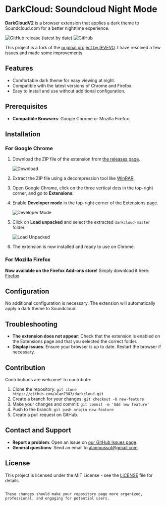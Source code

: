 # DarkCloud: Soundcloud Night Mode

**DarkCloudV2** is a browser extension that applies a dark theme to Soundcloud.com for a better nighttime experience.

![GitHub release (latest by date)](https://img.shields.io/github/v/release/alan7383/darkcloud)
![GitHub](https://img.shields.io/github/license/alan7383/darkcloud)

This project is a fork of the [original project by IEVEVO](https://github.com/IEVEVO/darkcloud). I have resolved a few issues and made some improvements.

## Features

- Comfortable dark theme for easy viewing at night.
- Compatible with the latest versions of Chrome and Firefox.
- Easy to install and use without additional configuration.

## Prerequisites

- **Compatible Browsers**: Google Chrome or Mozilla Firefox.

## Installation

### For Google Chrome

1. Download the ZIP file of the extension from [the releases page](https://github.com/alan7383/darkcloud/releases).

   ![Download](https://github.com/user-attachments/assets/ee6ffa36-fa90-414d-8a86-d349ed1fc2ac)

2. Extract the ZIP file using a decompression tool like [WinRAR](https://www.win-rar.com/start.html?&L=10).

3. Open Google Chrome, click on the three vertical dots in the top-right corner, and go to **Extensions**.

4. Enable **Developer mode** in the top-right corner of the Extensions page.

   ![Developer Mode](https://github.com/user-attachments/assets/c96129a3-b6c3-4b88-b25b-79af0f18b134)

5. Click on **Load unpacked** and select the extracted `darkcloud-master` folder.

   ![Load Unpacked](https://github.com/user-attachments/assets/74411e0e-19ee-4435-95a7-f268afa95231)

6. The extension is now installed and ready to use on Chrome.

### For Mozilla Firefox

**Now available on the Firefox Add-ons store!** Simply download it here: [Firefox](https://addons.mozilla.org/fr/android/addon/darkcloudv2/)

## Configuration

No additional configuration is necessary. The extension will automatically apply a dark theme to Soundcloud.

## Troubleshooting

- **The extension does not appear**: Check that the extension is enabled on the Extensions page and that you selected the correct folder.
- **Display issues**: Ensure your browser is up to date. Restart the browser if necessary.

## Contribution

Contributions are welcome! To contribute:

1. Clone the repository: `git clone https://github.com/alan7383/darkcloud.git`
2. Create a branch for your changes: `git checkout -b new-feature`
3. Make your changes and commit: `git commit -m 'Add new feature'`
4. Push to the branch: `git push origin new-feature`
5. Create a pull request on GitHub.

## Contact and Support

- **Report a problem**: Open an issue on [our GitHub Issues page](https://github.com/alan7383/darkcloud/issues).
- **General questions**: Send an email to [alanmussot@gmail.com](mailto:alanmussot@gmail.com).

## License

This project is licensed under the MIT License - see the [LICENSE](LICENSE) file for details.
```

These changes should make your repository page more organized, professional, and engaging for potential users.
